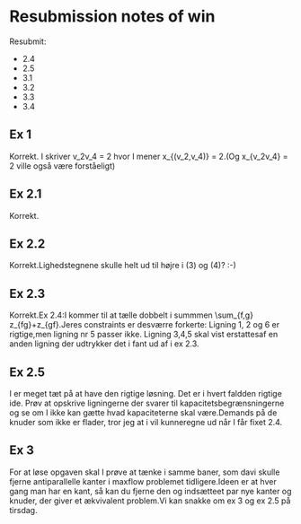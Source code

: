 Resubmission notes of win
=========================

Resubmit:

 - 2.4
 - 2.5
 - 3.1
 - 3.2
 - 3.3
 - 3.4

Ex 1
----
Korrekt. I skriver v_2v_4 = 2 hvor I mener x_{(v_2,v_4)} = 2.(Og
x_{v_2v_4} = 2 ville også være forståeligt)

Ex 2.1
------
Korrekt.

Ex 2.2
-------
Korrekt.Lighedstegnene skulle helt ud til højre i (3) og (4)? :-)

Ex 2.3
------
Korrekt.Ex 2.4:I kommer til at tælle dobbelt i summmen \sum_{f,g}
z_{fg}+z_{gf}.Jeres constraints er desværre forkerte: Ligning 1, 2 og 6 er
rigtige,men ligning nr 5 passer ikke. Ligning 3,4,5 skal vist erstattesaf en
anden ligning der udtrykker det i fant ud af i ex 2.3.

Ex 2.5
------
I er meget tæt på at have den rigtige løsning. Det er i hvert faldden rigtige
ide. Prøv at opskrive ligningerne der svarer til kapacitetsbegrænsningerne og se
om I ikke kan gætte hvad kapaciteterne skal være.Demands på de knuder som ikke
er flader, tror jeg at i vil kunneregne ud når I får fixet 2.4.

Ex 3
----
For at løse opgaven skal I prøve at tænke i samme baner, som davi skulle fjerne
antiparallelle kanter i maxflow problemet tidligere.Ideen er at hver gang man
har en kant, så kan du fjerne den og indsætteet par nye kanter og knuder, der
giver et ækvivalent problem.Vi kan snakke om ex 3 og ex 2.5 på tirsdag.